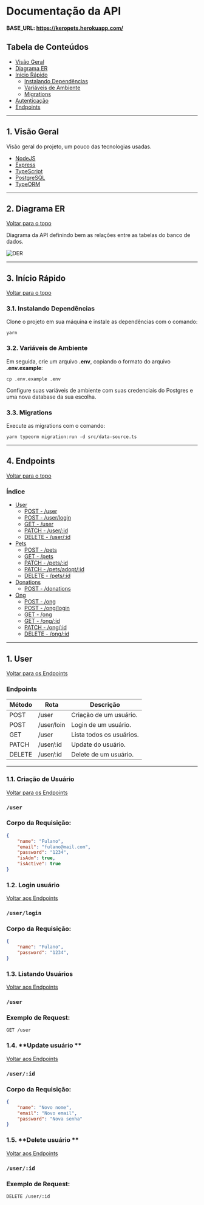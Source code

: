 # Documentação da API

**BASE_URL: https://keropets.herokuapp.com/**

## Tabela de Conteúdos

- [Visão Geral](#1-visão-geral)
- [Diagrama ER](#2-diagrama-er)
- [Início Rápido](#3-início-rápido)
    - [Instalando Dependências](#31-instalando-dependências)
    - [Variáveis de Ambiente](#32-variáveis-de-ambiente)
    - [Migrations](#33-migrations)
- [Autenticação](#4-autenticação)
- [Endpoints](#5-endpoints)

---

## 1. Visão Geral

Visão geral do projeto, um pouco das tecnologias usadas.

- [NodeJS](https://nodejs.org/en/)
- [Express](https://expressjs.com/pt-br/)
- [TypeScript](https://www.typescriptlang.org/)
- [PostgreSQL](https://www.postgresql.org/)
- [TypeORM](https://typeorm.io/)

---

## 2. Diagrama ER
[ Voltar para o topo ](#tabela-de-conteúdos)


Diagrama da API definindo bem as relações entre as tabelas do banco de dados.

![DER](diagrams.png)

---

## 3. Início Rápido
[ Voltar para o topo ](#tabela-de-conteúdos)


### 3.1. Instalando Dependências

Clone o projeto em sua máquina e instale as dependências com o comando:

```shell
yarn
```

### 3.2. Variáveis de Ambiente

Em seguida, crie um arquivo **.env**, copiando o formato do arquivo **.env.example**:
```
cp .env.example .env
```

Configure suas variáveis de ambiente com suas credenciais do Postgres e uma nova database da sua escolha.

### 3.3. Migrations

Execute as migrations com o comando:

```
yarn typeorm migration:run -d src/data-source.ts
```

---

## 4. Endpoints

[ Voltar para o topo ](#tabela-de-conteúdos)

### Índice

- [User](#1-user)
    - [POST - /user](#11-criação-de-usuário)
    - [POST - /user/login](#12-login-de-usuário)
    - [GET - /user](#13-listando-usuários)
	- [PATCH - /user/:id](#14-update-usuário)
	- [DELETE - /user/:id](#15-delete-usuário)
- [Pets](#2-pets)
	- [POST - /pets](#21-criação-de-pet)
	- [GET - /pets](#22-listando-pets)
	- [PATCH - /pets/:id](#23-update-pet)
	- [PATCH - /pets/adopt/:id](#24-adote-pet)
	- [DELETE - /pets/:id](#25-delete-pet)
- [Donations](#3-donations)
	- [POST - /donations](#1-criação-de-doação)
- [Ong](#4-ong)
	- [POST - /ong](#41-criação-de-ong)
	- [POST - /ong/login](#42-login-da-ong)
	- [GET - /ong](#43-listando-ongs)
	- [GET - /ong/:id](#44-listando-ongs-por-id)
	- [PATCH - /ong/:id](#45-update-ong)
	- [DELETE - /ong/:id](#46-delete-ong)

---

## 1. **User**
[ Voltar para os Endpoints ](#5-endpoints)

### Endpoints

| Método   | Rota       | Descrição                               |
|----------|------------|-----------------------------------------|
| POST     | /user     | Criação de um usuário.                  |
| POST     | /user/loin     | Login de um usuário.                  |
| GET      | /user     | Lista todos os usuários.                 |
| PATCH      | /user/:id     | Update do usuário. 
| DELETE      | /user/:id     | Delete de um usuário. 

---

### 1.1. **Criação de Usuário**

[ Voltar para os Endpoints ](#5-endpoints)

### `/user`

### Corpo da Requisição:
```json
{
	"name": "Fulano",
	"email": "fulano@mail.com",
	"password": "1234",
	"isAdm": true,
	"isActive": true
}
```

### 1.2. **Login usuário**

[ Voltar aos Endpoints ](#5-endpoints)

### `/user/login`

### Corpo da Requisição:
```json
{
	"name": "Fulano",
	"password": "1234",
}
```

### 1.3. **Listando Usuários**

[ Voltar aos Endpoints ](#5-endpoints)

### `/user`

### Exemplo de Request:
```
GET /user
```

### 1.4. **Update usuário **

[ Voltar aos Endpoints ](#5-endpoints)

### `/user/:id`

### Corpo da Requisição:
```json
{
	"name": "Novo nome",
	"email": "Novo email",
	"password": "Nova senha"
}
```

### 1.5. **Delete usuário **

[ Voltar aos Endpoints ](#5-endpoints)

### `/user/:id`

### Exemplo de Request:
```
DELETE /user/:id
```
